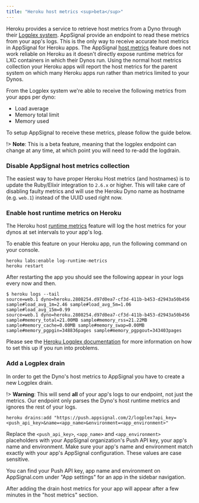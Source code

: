 ```yaml
---
title: "Heroku host metrics <sup>beta</sup>"
---
```


Heroku provides a service to retrieve host metrics from a Dyno through their [Logplex system](https://devcenter.heroku.com/articles/logplex).
 AppSignal provide an endpoint to read these metrics from your app's logs. This is the only way to receive accurate host metrics in AppSignal for Heroku apps. The AppSignal [host metrics](/metrics/host.html) feature does not work reliable on Heroku as it doesn't directly expose runtime metrics for LXC containers in which their Dynos run. Using the normal host metrics collection your Heroku apps will report the host metrics for the parent system on which many Heroku apps run rather than metrics limited to your Dynos.

From the Logplex system we're able to receive the following metrics from your apps per dyno:

* Load average
* Memory total limit
* Memory used

To setup AppSignal to receive these metrics, please follow the guide below.

!> **Note**: This is a beta feature, meaning that the logplex endpoint can change at any time, at which point you will need to re-add the logdrain.

### Disable AppSignal host metrics collection

The easiest way to have proper Heroku Host metrics (and hostnames) is to update the Ruby/Elixir integration to `2.6.x` or higher. This will take care of disabling faulty metrics and will use the Heroku Dyno name as hostname (e.g. `web.1`) instead of the UUID used right now.

### Enable host runtime metrics on Heroku

The Heroku host [runtime metrics](https://devcenter.heroku.com/articles/log-runtime-metrics) feature will log the host metrics for your dynos at set intervals to your app's log.

To enable this feature on your Heroku app, run the following command on your console.

```
heroku labs:enable log-runtime-metrics
heroku restart
```

After restarting the app you should see the following appear in your logs every now and then.

```
$ heroku logs --tail
source=web.1 dyno=heroku.2808254.d97d0ea7-cf3d-411b-b453-d2943a50b456 sample#load_avg_1m=2.46 sample#load_avg_5m=1.06 sample#load_avg_15m=0.99
source=web.1 dyno=heroku.2808254.d97d0ea7-cf3d-411b-b453-d2943a50b456 sample#memory_total=21.00MB sample#memory_rss=21.22MB sample#memory_cache=0.00MB sample#memory_swap=0.00MB sample#memory_pgpgin=348836pages sample#memory_pgpgout=343403pages
```

Please see the [Heroku Logplex documentation](https://devcenter.heroku.com/articles/log-runtime-metrics) for more information on how to set this up if you run into problems.

### Add a Logplex drain

In order to get the Dyno's host metrics to AppSignal you have to create a new Logplex drain.

!> **Warning**: This will send **all** of your app's logs to our endpoint, not just the metrics. Our endpoint only parses the Dyno's host runtime metrics and ignores the rest of your logs.

```
heroku drains:add "https://push.appsignal.com/2/logplex?api_key=<push_api_key>&name=<app_name>&environment=<app_environment>"
```

Replace the `<push_api_key>`, `<app_name>` and `<app_environment>` placeholders with your AppSignal organization's Push API key, your app's name and environment. Make sure your app's name and environment match exactly with your app's AppSignal configuration. These values are case sensitive.

You can find your Push API key, app name and environment on AppSignal.com under "App settings" for an app in the sidebar navigation.

After adding the drain host metrics for your app will appear after a few minutes in the "host metrics" section.
